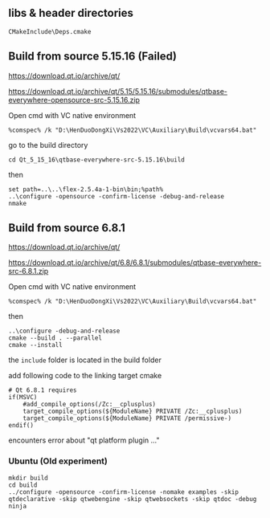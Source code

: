 ## libs & header directories

`CMakeInclude\Deps.cmake`

## Build from source 5.15.16 (Failed)

https://download.qt.io/archive/qt/

https://download.qt.io/archive/qt/5.15/5.15.16/submodules/qtbase-everywhere-opensource-src-5.15.16.zip

Open cmd with VC native environment

```
%comspec% /k "D:\HenDuoDongXi\Vs2022\VC\Auxiliary\Build\vcvars64.bat"
```

go to the build directory

```
cd Qt_5_15_16\qtbase-everywhere-src-5.15.16\build
```

then

```
set path=..\..\flex-2.5.4a-1-bin\bin;%path%
..\configure -opensource -confirm-license -debug-and-release
nmake
```

## Build from source 6.8.1

https://download.qt.io/archive/qt/

https://download.qt.io/archive/qt/6.8/6.8.1/submodules/qtbase-everywhere-src-6.8.1.zip

Open cmd with VC native environment

```
%comspec% /k "D:\HenDuoDongXi\Vs2022\VC\Auxiliary\Build\vcvars64.bat"
```

then

```
..\configure -debug-and-release
cmake --build . --parallel
cmake --install
```

the `include` folder is located in the build folder

add following code to the linking target cmake

```
# Qt 6.8.1 requires
if(MSVC)
    #add_compile_options(/Zc:__cplusplus)
	target_compile_options(${ModuleName} PRIVATE /Zc:__cplusplus)
	target_compile_options(${ModuleName} PRIVATE /permissive-)
endif()
```

encounters error about "qt platform plugin ..."

### Ubuntu (Old experiment)

```
mkdir build
cd build
../configure -opensource -confirm-license -nomake examples -skip qtdeclarative -skip qtwebengine -skip qtwebsockets -skip qtdoc -debug
ninja
```

